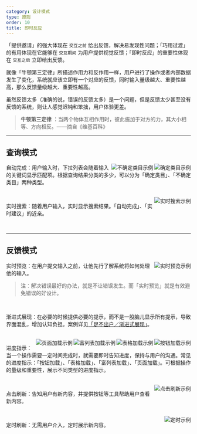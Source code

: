 ```yaml
---
category: 设计模式
type: 原则
order: 10
title: 即时反应
---
```


「提供邀请」的强大体现在 `交互之前` 给出反馈，解决易发现性问题；「巧用过渡」的有用体现在它能够在 `交互期间` 为用户提供视觉反馈；「即时反应」的重要性体现在 `交互之后` 立即给出反馈。

就像「牛顿第三定律」所描述作用力和反作用一样，用户进行了操作或者内部数据发生了变化，系统就应该立即有一个对应的反馈，同时输入量级越大、重要性越高，那么反馈量级越大、重要性越高。

虽然反馈太多（准确的说，错误的反馈太多）是一个问题，但是反馈太少甚至没有反馈的系统，则让人感觉迟钝和笨拙，用户体验更差。

> **牛顿第三定律** ：当两个物体互相作用时，彼此施加于对方的力，其大小相等、方向相反。——摘自《维基百科》

---

## 查询模式

<img class="preview-img" align="right" alt="确定类目示例" description="用户所查询的关键词，只会在「话题」、「问题」、「文章」这 3 种类目中出现。" src="https://gw.alipayobjects.com/zos/rmsportal/czfJRLltwXcsTLlTpytV.png">

<img class="preview-img" align="right" alt="不确定类目示例" description="用户所查询的关键词，其所属的类目数量不确定，可能 4 个，可能 5 个，可能更多。" src="https://gw.alipayobjects.com/zos/rmsportal/XlqFYhYiZtWFNImtRElR.png">

自动完成：用户输入时，下拉列表会随着输入的关键词显示匹配项。根据查询结果分类的多少，可以分为「确定类目」、「不确定类目」两种类型。

<br>

<img class="preview-img" align="right" alt="实时搜索示例" description="用户输入一个搜索值，系统随即显示查询结果。" src="https://gw.alipayobjects.com/zos/rmsportal/clFLKIWTYfHwIiOCUNbw.png">

实时搜索：随着用户输入，实时显示搜索结果。「自动完成」、「实时建议」的近亲。

<br>

---

## 反馈模式

<img class="preview-img" align="right" alt="实时预览示例" description="根据用户的输入，提供关于密码强度和有效性的实时反馈。" src="https://gw.alipayobjects.com/zos/rmsportal/koYsOzKwTcHvjpZULpov.png">

实时预览：在用户提交输入之前，让他先行了解系统将如何处理他的输入。

> 注：解决错误最好的办法，就是不让错误发生。而「实时预览」就是有效避免错误的好设计。

<br>

渐进式展现：在必要的时候提供必要的提示，而不是一股脑儿显示所有提示，导致界面混乱，增加认知负担。案例详见[「足不出户／渐进式展现」](/docs/spec/stay#流程处理)。

<br>

<img class="preview-img" align="right" alt="按钮加载示例" src="https://gw.alipayobjects.com/zos/rmsportal/cnAnCxfzSwUJeeXIUOIC.png">

<img class="preview-img" align="right" alt="表格加载示例" src="https://gw.alipayobjects.com/zos/rmsportal/agFZSlgdSOyCznCGXGcE.png">

<img class="preview-img" align="right" alt="富列表加载示例" src="https://gw.alipayobjects.com/zos/rmsportal/tVzqUunjctTxvSMmhSVv.png">

<img class="preview-img" align="right" alt="页面加载示例" src="https://gw.alipayobjects.com/zos/rmsportal/igxFnUdRHWaBXtTePuFf.png">

进度指示：当一个操作需要一定时间完成时，就需要即时告知进度，保持与用户的沟通。常见的进度指示：「按钮加载」、「表格加载」、「富列表加载」、「页面加载」。可根据操作的量级和重要性，展示不同类型的进度指示。

<br>

<img class="preview-img" align="right" alt="点击刷新示例" src="https://gw.alipayobjects.com/zos/rmsportal/HTDCbBvlFKwsDwmcgzcw.png">

点击刷新：告知用户有新内容，并提供按钮等工具帮助用户查看新内容。

<br>

<img class="preview-img" align="right" alt="定时示例"  description="新增的列表项「高亮」，持续几秒后恢复正常。" src="https://gw.alipayobjects.com/zos/rmsportal/kpUhmRudNWDxNzgUddEp.png">

定时刷新：无需用户介入，定时展示新内容。
